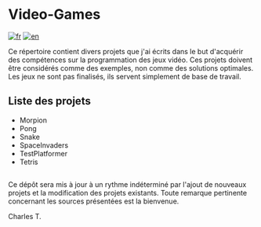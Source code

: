 # Video-Games


[![fr](https://img.shields.io/badge/lang-fr-blue.svg)](https://github.com/chalodss/Learning-Programming/blob/main/Video-Games/README.md)
[![en](https://img.shields.io/badge/lang-en-green.svg)](https://github.com/chalodss/Learning-Programming/blob/main/Video-Games/README.en.md)

Ce répertoire contient divers projets que j'ai écrits dans le but d'acquérir des compétences sur la programmation des jeux vidéo. Ces projets doivent être considérés comme des exemples, non comme des solutions optimales. Les jeux ne sont pas finalisés, ils servent simplement de base de travail.

## Liste des projets


- Morpion
- Pong
- Snake
- SpaceInvaders
- TestPlatformer
- Tetris


##

Ce dépôt sera mis à jour à un rythme indéterminé par l'ajout de nouveaux projets et la modification des projets existants. Toute remarque pertinente concernant les sources présentées est la bienvenue.

Charles T.

